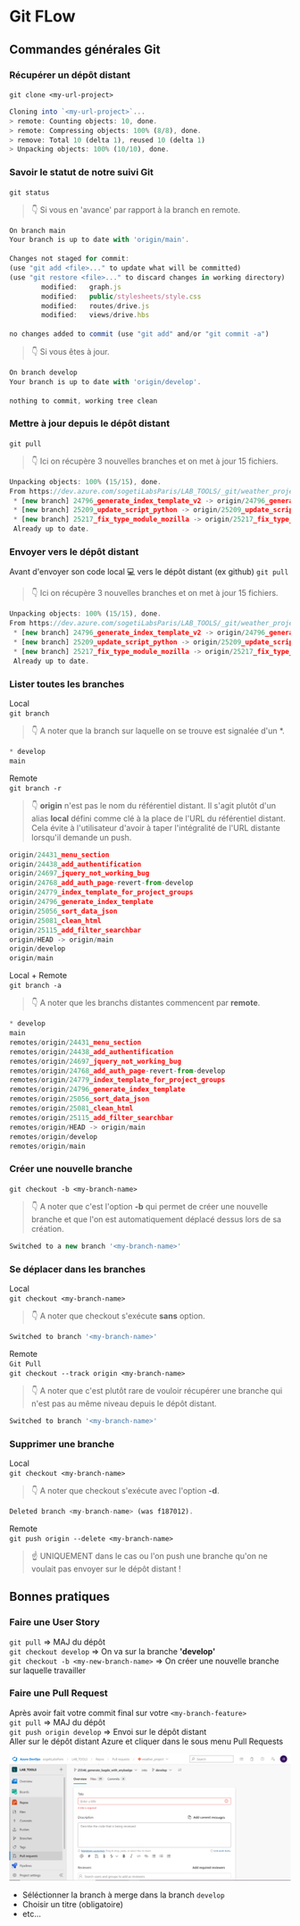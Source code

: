 # Git FLow
## Commandes générales Git

### Récupérer un dépôt distant
`git clone <my-url-project>`
```js
Cloning into `<my-url-project>`...
> remote: Counting objects: 10, done.
> remote: Compressing objects: 100% (8/8), done.
> remove: Total 10 (delta 1), reused 10 (delta 1)
> Unpacking objects: 100% (10/10), done.
```  
### Savoir le statut de notre suivi Git
`git status`
>👇 Si vous en 'avance' par rapport à la branch en remote.
```js
On branch main
Your branch is up to date with 'origin/main'.

Changes not staged for commit:
(use "git add <file>..." to update what will be committed)
(use "git restore <file>..." to discard changes in working directory)
        modified:   graph.js
        modified:   public/stylesheets/style.css
        modified:   routes/drive.js
        modified:   views/drive.hbs

no changes added to commit (use "git add" and/or "git commit -a")
```
>👇 Si vous êtes à jour.
```js
On branch develop
Your branch is up to date with 'origin/develop'.

nothing to commit, working tree clean
```  
### Mettre à jour depuis le dépôt distant
`git pull`
>👇 Ici on récupère 3 nouvelles branches et on met à jour 15 fichiers.
```js
Unpacking objects: 100% (15/15), done.
From https://dev.azure.com/sogetiLabsParis/LAB_TOOLS/_git/weather_project
 * [new branch] 24796_generate_index_template_v2 -> origin/24796_generate_index_template_v2
 * [new branch] 25209_update_script_python -> origin/25209_update_script_python
 * [new branch] 25217_fix_type_module_mozilla -> origin/25217_fix_type_module_mozilla  
 Already up to date.
```  

### Envoyer vers le dépôt distant 
Avant d'envoyer son code local 💻 vers le dépôt distant (ex github)
`git pull`
>👇 Ici on récupère 3 nouvelles branches et on met à jour 15 fichiers.
```js
Unpacking objects: 100% (15/15), done.
From https://dev.azure.com/sogetiLabsParis/LAB_TOOLS/_git/weather_project
 * [new branch] 24796_generate_index_template_v2 -> origin/24796_generate_index_template_v2
 * [new branch] 25209_update_script_python -> origin/25209_update_script_python
 * [new branch] 25217_fix_type_module_mozilla -> origin/25217_fix_type_module_mozilla  
 Already up to date.
```  

### Lister toutes les branches
Local  
`git branch`
>👇 A noter que la branch sur laquelle on se trouve est signalée d'un *.
```js
* develop
main
```  
Remote  
`git branch -r`
>👇 **origin** n'est pas le nom du référentiel distant. Il s'agit plutôt d'un alias **local** défini comme clé à la place de l'URL du référentiel distant.
Cela évite à l'utilisateur d'avoir à taper l'intégralité de l'URL distante lorsqu'il demande un push.
```js
origin/24431_menu_section
origin/24438_add_authentification
origin/24697_jquery_not_working_bug
origin/24768_add_auth_page-revert-from-develop
origin/24779_index_template_for_project_groups
origin/24796_generate_index_template
origin/25056_sort_data_json
origin/25081_clean_html
origin/25115_add_filter_searchbar
origin/HEAD -> origin/main
origin/develop
origin/main
```  
 Local + Remote  
`git branch -a`
>👇 A noter que les branchs distantes commencent par **remote**.
 ```js
* develop
 main
remotes/origin/24431_menu_section
remotes/origin/24438_add_authentification
remotes/origin/24697_jquery_not_working_bug
remotes/origin/24768_add_auth_page-revert-from-develop
remotes/origin/24779_index_template_for_project_groups
remotes/origin/24796_generate_index_template
remotes/origin/25056_sort_data_json
remotes/origin/25081_clean_html
remotes/origin/25115_add_filter_searchbar
remotes/origin/HEAD -> origin/main
remotes/origin/develop
remotes/origin/main
```
### Créer une nouvelle branche
`git checkout -b <my-branch-name>`
>👇 A noter que c'est l'option **-b** qui permet de créer une nouvelle branche et que l'on est automatiquement déplacé dessus lors de sa création.
```js
Switched to a new branch '<my-branch-name>'
```  
### Se déplacer dans les branches
Local  
`git checkout <my-branch-name>`
>👇 A noter que checkout s'exécute **sans** option.
```js
Switched to branch '<my-branch-name>'
```  
Remote  
`Git Pull`  
`git checkout --track origin <my-branch-name>`
>👇 A noter que c'est plutôt rare de vouloir récupérer une branche qui n'est pas au même niveau depuis le dépôt distant.
```js
Switched to branch '<my-branch-name>'
```  
### Supprimer une branche
Local  
`git checkout <my-branch-name>`
>👇 A noter que checkout s'exécute avec l'option **-d**.
```js
Deleted branch <my-branch-name> (was f187012).
```  
Remote  
`git push origin --delete <my-branch-name>`
>☝️ UNIQUEMENT dans le cas ou l'on push une branche qu'on ne voulait pas envoyer sur le dépôt distant !



## Bonnes pratiques

### Faire une User Story
`git pull` => MAJ du dépôt  
`git checkout develop`  => On va sur la branche **'develop'**  
`git checkout -b <my-new-branch-name>`  => On créer une nouvelle branche sur laquelle travailler  

### Faire une Pull Request
Après avoir fait votre commit final sur votre `<my-branch-feature>`   
`git pull` => MAJ du dépôt  
`git push origin develop` => Envoi sur le dépôt distant  
Aller sur le dépôt distant Azure et cliquer dans le sous menu Pull Requests  

![Pull Requests](./images/pull-request.PNG "Pull requests Azure")   
- Séléctionner la branch à merge dans la branch `develop`  
- Choisir un titre (obligatoire)
- etc...
